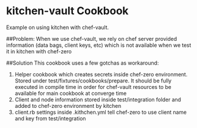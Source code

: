 kitchen-vault Cookbook
==================
Example on using kitchen with chef-vault.

##Problem:
When we use chef-vault, we rely on chef server provided information (data bags, client keys, etc) which is not available when we test it in kitchen with chef-zero

##Solution 
This cookbook uses a few gotchas as workaround:


1. Helper cookbook which creates secrets inside chef-zero environment. Stored under test/fixtures/cookbooks/prepare. It should be fully executed in compile time in order for chef-vault resources to be available for main cookbook at converge time
2. Client and node information stored inside test/integration folder and added to chef-zero environment by kitchen
3. client.rb settings inside .kithchen.yml tell chef-zero to use client name and key from test/integration